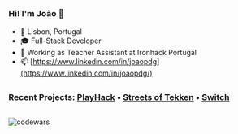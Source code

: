 ##
### Hi! I'm João 👋
-  📍 Lisbon, Portugal
- 🎓 Full-Stack Developer 
- 💼 Working as Teacher Assistant at Ironhack Portugal
- 📫 [https://www.linkedin.com/in/joaopdg](https://www.linkedin.com/in/joaopdg/)
##
### Recent Projects: [PlayHack](https://playhack.netlify.app/) • [Streets of Tekken](https://joaopdg.github.io/project_1_game/) • [Switch](https://switch.cyclic.app/)
##
![codewars](https://www.codewars.com/users/JPDG96/badges/small)
<!--
- 🔭 I’m currently working on ...
- 🌱 I’m currently learning ...
- 👯 I’m looking to collaborate on ...
- 🤔 I’m looking for help with ...
- 💬 Ask me about ...
- 📫 How to reach me: ...
- 😄 Pronouns: ...
- ⚡ Fun fact: ...
-->
